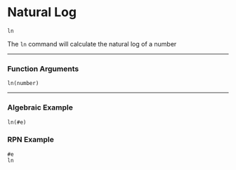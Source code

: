# Natural Log
`ln`

The `ln` command will calculate the natural log of a number

----

### Function Arguments
```plaintext
ln(number)
```

----

### Algebraic Example
```plaintext
ln(#e)
```

### RPN Example
```plaintext
#e
ln
```
